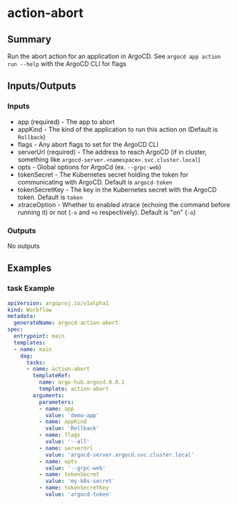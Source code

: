 # action-abort

## Summary
Run the abort action for an application in ArgoCD. See `argocd app action run --help` with the ArgoCD CLI for flags

## Inputs/Outputs

### Inputs
* app (required) - The app to abort
* appKind - The kind of the application to run this action on (Default is `Rollback`)
* flags - Any abort flags to set for the ArgoCD CLI
* serverUrl (required) - The address to reach ArgoCD (if in cluster, something like `argocd-server.<namespace>.svc.cluster.local`)
* opts - Global options for ArgoCd (ex. `--grpc-web`)
* tokenSecret - The Kubernetes secret holding the token for communicating with ArgoCD. Default is `argocd-token`
* tokenSecretKey - The key in the Kubernetes secret with the ArgoCD token. Default is `token`
* xtraceOption - Whether to enabled xtrace (echoing the command before running it) or not (`-o` and `+o` respectively). Default is "on" (`-o`)


### Outputs
No outputs

## Examples

### task Example
```yaml
apiVersion: argoproj.io/v1alpha1
kind: Workflow
metadata:
  generateName: argocd-action-abort-
spec:
  entrypoint: main
  templates:
  - name: main
    dag:
      tasks:
      - name: action-abort
        templateRef:
          name: argo-hub.argocd.0.0.1
          template: action-abort
        arguments:
          parameters:
          - name: app
            value: 'demo-app'
          - name: appKind
            value: 'Rollback'
          - name: flags
            value: '--all'
          - name: serverUrl
            value: 'argocd-server.argocd.svc.cluster.local'
          - name: opts
            value: '--grpc-web'
          - name: tokenSecret
            value: 'my-k8s-secret'
          - name: tokenSecretKey
            value: 'argocd-token'
```